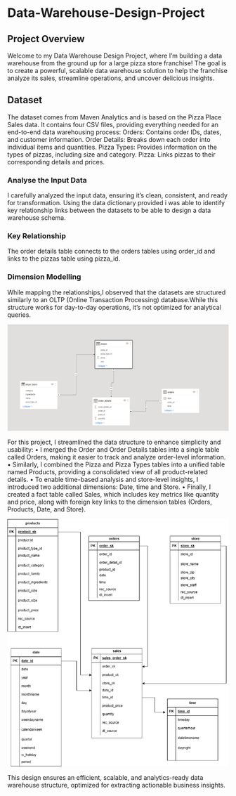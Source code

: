 # Data-Warehouse-Design-Project
## Project Overview 
Welcome to my Data Warehouse Design Project, where I’m building a data warehouse from the ground up for a large pizza store franchise! The goal is to create a powerful, scalable data warehouse solution to help the franchise analyze its sales, streamline operations, and uncover delicious insights.
## Dataset 
The dataset comes from Maven Analytics and is based on the Pizza Place Sales data. It contains four CSV files, providing everything needed for an end-to-end data warehousing process:
Orders: Contains order IDs, dates, and customer information.
Order Details: Breaks down each order into individual items and quantities.
Pizza Types: Provides information on the types of pizzas, including size and category.
Pizza: Links pizzas to their corresponding details and prices.
### Analyse the Input Data
I carefully analyzed the input data, ensuring it’s clean, consistent, and ready for transformation.
Using the data dictionary provided i was able to identify key relationship links between the datasets to be able to design a data warehouse schema.
### Key Relationship 
The order details table connects to the orders tables using order_id and links to the pizzas table using pizza_id.
### Dimension Modelling 
While mapping the relationships,I observed that the datasets are structured similarly to an OLTP (Online Transaction Processing) database.While this structure works for day-to-day operations, it’s not optimized for analytical queries.

![Alt Text](https://github.com/CynthiaKiplagat/Data-Warehouse-Design-Project/blob/main/Existing%20Model%20in%20CSV%20.PNG)

For this project, I streamlined the data structure to enhance simplicity and usability:
•	I merged the Order and Order Details tables into a single table called Orders, making it easier to track and analyze order-level information.
•	Similarly, I combined the Pizza and Pizza Types tables into a unified table named Products, providing a consolidated view of all product-related details.
•	To enable time-based analysis and store-level insights, I introduced two additional dimensions: Date, time and Store.
•	Finally, I created a fact table called Sales, which includes key metrics like quantity and price, along with foreign key links to the dimension tables (Orders, Products, Date, and Store).

![Alt Text](https://github.com/CynthiaKiplagat/Data-Warehouse-Design-Project/blob/main/Dimension%20Modelling.drawio.png)

This design ensures an efficient, scalable, and analytics-ready data warehouse structure, optimized for extracting actionable business insights.









